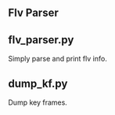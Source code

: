 Flv Parser
------------------------

## flv_parser.py
Simply parse and print flv info.

## dump_kf.py
Dump key frames.
